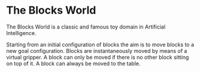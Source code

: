 The Blocks World
===========

The Blocks World is a classic and famous toy domain in Artificial Intelligence.

Starting from an initial configuration of blocks the aim is to move blocks to a new goal configuration. Blocks are
instantaneously moved by means of a virtual gripper. A block can only be moved if there is no other block sitting
on top of it. A block can always be moved to the table.

